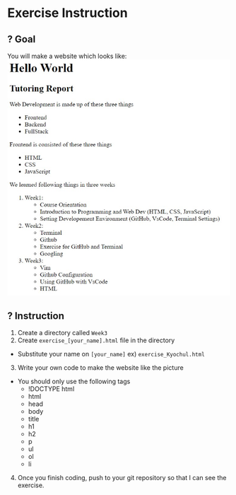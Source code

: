 # Exercise Instruction

## ? Goal
You will make a website which looks like: </br>
<img src="https://github.com/OfficerChul/webDev101/blob/main/Week_3/images/exercise.jpg?raw=true"/>

## ? Instruction

1. Create a directory called `Week3`
2. Create `exercise_[your_name].html` file in the directory
- Substitute your name on `[your_name]` ex) `exercise_Kyochul.html`
3. Write your own code to make the website like the picture
- You should only use the following tags
    - !DOCTYPE html
    - html
    - head
    - body
    - title
    - h1
    - h2
    - p
    - ul
    - ol
    - li

4. Once you finish coding, push to your git repository so that I can see the exercise.